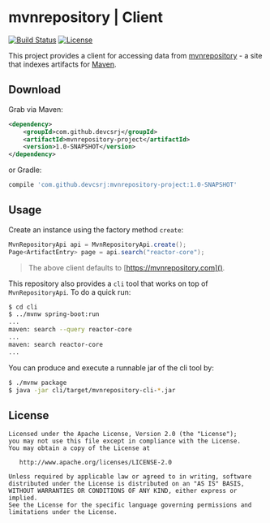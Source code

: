 mvnrepository | Client
===

[![Build Status](https://img.shields.io/circleci/project/devcsrj/mvnrepository-client.svg)](https://circleci.com/gh/devcsrj/mvnrepository-client)
[![License](https://img.shields.io/github/license/devcsrj/mvnrepository-client.svg)](LICENSE)

This project provides a client for accessing data from [mvnrepository](http://mvnrepository.com/) - a site that indexes artifacts for [Maven](http://maven.apache.org/).

Download
---
Grab via Maven:

```xml
<dependency>
    <groupId>com.github.devcsrj</groupId>
    <artifactId>mvnrepository-project</artifactId>
    <version>1.0-SNAPSHOT</version>
</dependency>
```

or Gradle:

```groovy
compile 'com.github.devcsrj:mvnrepository-project:1.0-SNAPSHOT'
```


Usage
---
Create an instance using the factory method `create`:

```java
MvnRepositoryApi api = MvnRepositoryApi.create();
Page<ArtifactEntry> page = api.search("reactor-core");
```

> The above client defaults to [https://mvnrepository.com]().

This repository also provides a `cli` tool that works on top of `MvnRepositoryApi`. To do a quick run:

```bash
$ cd cli
$ ../mvnw spring-boot:run
...
maven: search --query reactor-core
...
maven: search reactor-core
...
```

You can produce and execute a runnable jar of the cli tool by:

```bash
$ ./mvnw package
$ java -jar cli/target/mvnrepository-cli-*.jar
```

License
---
```
Licensed under the Apache License, Version 2.0 (the "License");
you may not use this file except in compliance with the License.
You may obtain a copy of the License at

   http://www.apache.org/licenses/LICENSE-2.0

Unless required by applicable law or agreed to in writing, software
distributed under the License is distributed on an "AS IS" BASIS,
WITHOUT WARRANTIES OR CONDITIONS OF ANY KIND, either express or implied.
See the License for the specific language governing permissions and
limitations under the License.
```
